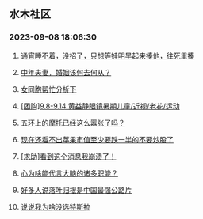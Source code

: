## 水木社区 
### 2023-09-08 18:06:30

1. [通宵睡不着，没招了，只想等娃明早起来揍他，往死里揍](https://www.mysmth.net/nForum/article/ChildEducation/2273608)

2. [中年夫妻，婚姻该何去何从？](https://www.mysmth.net/nForum/article/FamilyLife/1766391007)

3. [女同胞帮忙分析下](https://www.mysmth.net/nForum/article/Age/20303756)

4. [[团购]9.8-9.14 黄益静眼镜暑期儿童/近视/老花/运动](https://www.mysmth.net/nForum/article/ADAgent_TG/1308573)

5. [五环上的摩托已经这么嚣张了吗？](https://www.mysmth.net/nForum/article/AutoWorld/1944672931)

6. [现在还看不出苹果市值至少要跌一半的不要炒股了](https://www.mysmth.net/nForum/article/Stock/10646248)

7. [[求助]看到这个消息我崩溃了！](https://www.mysmth.net/nForum/article/OurEstate/2883709)

8. [心为啥能代言大脑的诸多职能？](https://www.mysmth.net/nForum/article/Joke/4130822)

9. [好多人说落叶归根是中国最强公路片](https://www.mysmth.net/nForum/article/Movie/3540938)

10. [说说我为啥没选特斯拉](https://www.mysmth.net/nForum/article/GreenAuto/1365400)

